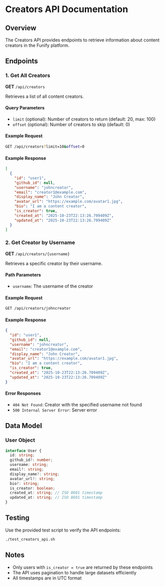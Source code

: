 # Creators API Documentation

## Overview
The Creators API provides endpoints to retrieve information about content creators in the Funify platform.

## Endpoints

### 1. Get All Creators
**GET** `/api/creators`

Retrieves a list of all content creators.

#### Query Parameters
- `limit` (optional): Number of creators to return (default: 20, max: 100)
- `offset` (optional): Number of creators to skip (default: 0)

#### Example Request
```bash
GET /api/creators?limit=10&offset=0
```

#### Example Response
```json
[
  {
    "id": "user1",
    "github_id": null,
    "username": "johncreator",
    "email": "creator1@example.com",
    "display_name": "John Creator",
    "avatar_url": "https://example.com/avatar1.jpg",
    "bio": "I am a content creator",
    "is_creator": true,
    "created_at": "2025-10-23T22:13:26.709409Z",
    "updated_at": "2025-10-23T22:13:26.709409Z"
  }
]
```

### 2. Get Creator by Username
**GET** `/api/creators/{username}`

Retrieves a specific creator by their username.

#### Path Parameters
- `username`: The username of the creator

#### Example Request
```bash
GET /api/creators/johncreator
```

#### Example Response
```json
{
  "id": "user1",
  "github_id": null,
  "username": "johncreator",
  "email": "creator1@example.com",
  "display_name": "John Creator",
  "avatar_url": "https://example.com/avatar1.jpg",
  "bio": "I am a content creator",
  "is_creator": true,
  "created_at": "2025-10-23T22:13:26.709409Z",
  "updated_at": "2025-10-23T22:13:26.709409Z"
}
```

#### Error Responses
- `404 Not Found`: Creator with the specified username not found
- `500 Internal Server Error`: Server error

## Data Model

### User Object
```typescript
interface User {
  id: string;
  github_id?: number;
  username: string;
  email?: string;
  display_name?: string;
  avatar_url?: string;
  bio?: string;
  is_creator: boolean;
  created_at: string; // ISO 8601 timestamp
  updated_at: string; // ISO 8601 timestamp
}
```

## Testing

Use the provided test script to verify the API endpoints:

```bash
./test_creators_api.sh
```

## Notes
- Only users with `is_creator = true` are returned by these endpoints
- The API uses pagination to handle large datasets efficiently
- All timestamps are in UTC format
